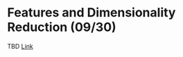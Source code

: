 Features and Dimensionality Reduction (09/30)
============================

TBD [Link](../../sessions/session10)
